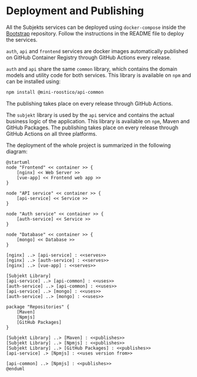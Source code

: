# Deployment and Publishing

All the Subjekts services can be deployed using `docker-compose` inside
the [Bootstrap](https://github.com/mini-roostico/bootstrap) repository. Follow the instructions in the README file to
deploy the services.

`auth`, `api` and `frontend` services are docker images automatically published on GitHub Container Registry through
GitHub Actions every release. 

`auth` and `api` share the same `common` library, which contains the domain models and utility code for both services.
This library is available on `npm` and can be installed using:
```bash
npm install @mini-roostico/api-common
```
The publishing takes place on every release through GitHub Actions.

The `subjekt` library is used by the `api` service and contains the actual business logic of the application.
This library is available on `npm`, Maven and GitHub Packages. The publishing takes place on every release through 
GitHub Actions on all three platforms.

The deployment of the whole project is summarized in the following diagram:

```plantuml
@startuml
node "Frontend" << container >> {
    [nginx] << Web Server >>
    [vue-app] << Frontend web app >>
}

node "API service" << container >> {
    [api-service] << Service >>
}

node "Auth service" << container >> {
    [auth-service] << Service >>
}

node "Database" << container >> {
    [mongo] << Database >>
}

[nginx] ..> [api-service] : <<serves>>
[nginx] ..> [auth-service] : <<serves>>
[nginx] ..> [vue-app] : <<serves>>

[Subjekt Library]
[api-service] ..> [api-common] : <<uses>>
[auth-service] ..> [api-common] : <<uses>>
[api-service] ..> [mongo] : <<uses>>
[auth-service] ..> [mongo] : <<uses>>

package "Repositories" {
    [Maven]
    [Npmjs]
    [GitHub Packages]
}

[Subjekt Library] ..> [Maven] : <<publishes>>
[Subjekt Library] ..> [Npmjs] : <<publishes>>
[Subjekt Library] ..> [GitHub Packages] : <<publishes>>
[api-service] .> [Npmjs] : <<uses version from>>

[api-common] ..> [Npmjs] : <<publishes>>
@enduml
```